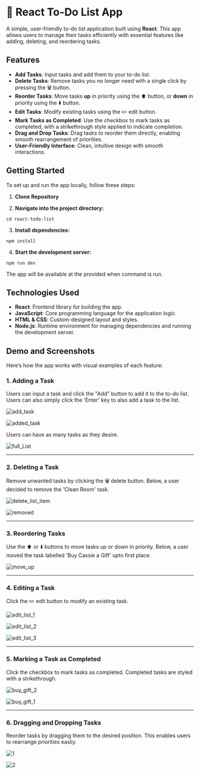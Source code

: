 # 📝 React To-Do List App

A simple, user-friendly to-do list application built using **React**. This app allows users to manage their tasks efficiently with essential features like adding, deleting, and reordering tasks.

## **Features**
- **Add Tasks**: Input tasks and add them to your to-do list.
- **Delete Tasks**: Remove tasks you no longer need with a single click by pressing the 🗑️ button.
- **Reorder Tasks**: Move tasks **up** in priority using the ⬆️ button, or **down** in priority using the ⬇️ button.
- **Edit Tasks**: Modify existing tasks using the ✏️ edit button.
- **Mark Tasks as Completed**: Use the checkbox to mark tasks as completed, with a strikethrough style applied to indicate completion.
- **Drag and Drop Tasks**: Drag tasks to reorder them directly, enabling smooth rearrangement of priorities.
- **User-Friendly Interface**: Clean, intuitive design with smooth interactions.
## **Getting Started**
To set up and run the app locally, follow these steps:

1. **Clone Repository**

2. **Navigate into the project directory:**

```cd react-todo-list```

3. **Install dependencies:**

```npm install```

4. **Start the development server:**

```npm run dev```

The app will be available at the provided when command is run.

## **Technologies Used**
- **React**: Frontend library for building the app.
- **JavaScript**: Core programming language for the application logic.
- **HTML & CSS**: Custom-designed layout and styles.
- **Node.js**: Runtime environment for managing dependencies and running the development server.

## **Demo and Screenshots**
Here’s how the app works with visual examples of each feature:

### **1. Adding a Task**
Users can input a task and click the "Add" button to add it to the to-do list. Users can also simply click the 'Enter' key to also add a task to the list.

![add_task](https://github.com/user-attachments/assets/4ecdab88-aa8b-464f-84b8-35e06bfd27fa)

![added_task](https://github.com/user-attachments/assets/51a05f6b-e3ed-41c0-b713-0d44ba59399e)

Users can have as many tasks as they desire.

![full_List](https://github.com/user-attachments/assets/3e378e8b-eff7-4608-ab38-957e4f8754ed)

---

### **2. Deleting a Task**
Remove unwanted tasks by clicking the 🗑️ delete button. Below, a user decided to remove the 'Clean Room' task.

![delete_list_item](https://github.com/user-attachments/assets/0d235fc8-a9fe-434d-81c3-036b48403b9c)

![removed](https://github.com/user-attachments/assets/d58d2606-7ff1-498d-ba17-be3bee0322c1)

---

### **3. Reordering Tasks**
Use the ⬆️ or ⬇️ buttons to move tasks up or down in priority. Below, a user moved the task labelled 'Buy Cassie a Gift' upto first place.

![move_up](https://github.com/user-attachments/assets/e1882572-9905-438c-962a-0e3ea38f29e7)

---

### **4. Editing a Task**
Click the ✏️ edit button to modify an existing task.

![edit_list_1](https://github.com/user-attachments/assets/e5438c59-e0e7-4ce4-9359-77d7c696d666)

![edit_list_2](https://github.com/user-attachments/assets/3fec4b1d-09ef-407a-838f-0cfcf6a17d84)

![edit_list_3](https://github.com/user-attachments/assets/80a00808-5786-48ce-b8a7-ea2dd545c173)

---

### **5. Marking a Task as Completed**
Click the checkbox to mark tasks as completed. Completed tasks are styled with a strikethrough.

![buy_gift_2](https://github.com/user-attachments/assets/d30c0fc2-41a9-489b-bf8a-1ab1a9ca51d5)

![buy_gift_1](https://github.com/user-attachments/assets/2996e5a2-bb17-41d9-b63d-dd6ac2b34693)

---

### **6. Dragging and Dropping Tasks**
Reorder tasks by dragging them to the desired position. This enables users to rearrange priorities easily.

![1](https://github.com/user-attachments/assets/10af34b0-698e-4a26-b4c1-f8c98efe0964)

![2](https://github.com/user-attachments/assets/5701de11-567c-4bd9-a3ac-e75030ef0cae)

